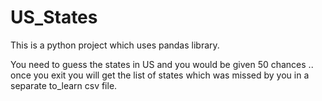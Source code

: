 # US_States

This is a python project which uses pandas library.

You need to guess the states in US and you would be given 50 chances .. once you exit you will get the list of states which was missed by you in a separate to_learn csv file.
